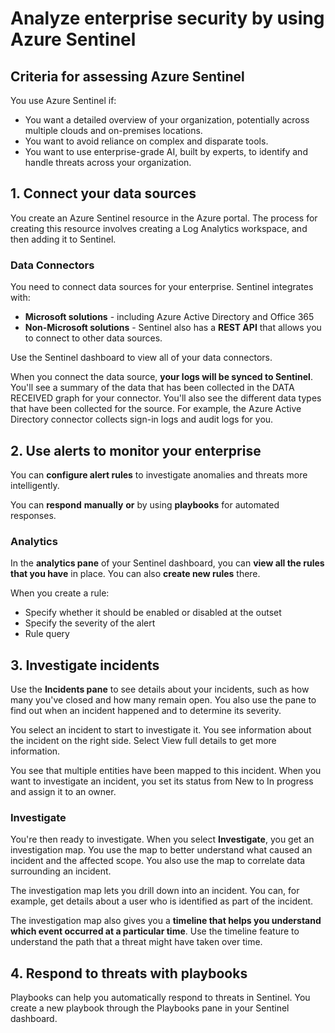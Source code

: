# Analyze enterprise security by using Azure Sentinel

## Criteria for assessing Azure Sentinel

You use Azure Sentinel if:

* You want a detailed overview of your organization, potentially across multiple clouds and on-premises locations.
* You want to avoid reliance on complex and disparate tools.
* You want to use enterprise-grade AI, built by experts, to identify and handle threats across your organization.

## 1. Connect your data sources

You create an Azure Sentinel resource in the Azure portal. The process for creating this resource involves creating a Log Analytics workspace, and then adding it to Sentinel.

### Data Connectors

You need to connect data sources for your enterprise. Sentinel integrates with:

* **Microsoft solutions** - including Azure Active Directory and Office 365
* **Non-Microsoft solutions** - Sentinel also has a **REST API** that allows you to connect to other data sources.

Use the Sentinel dashboard to view all of your data connectors.

When you connect the data source, **your logs will be synced to Sentinel**. You'll see a summary of the data that has been collected in the DATA RECEIVED graph for your connector. You'll also see the different data types that have been collected for the source. For example, the Azure Active Directory connector collects sign-in logs and audit logs for you.

## 2. Use alerts to monitor your enterprise

You can **configure alert rules** to investigate anomalies and threats more intelligently.

You can **respond** **manually** **or** by using **playbooks** for automated responses.

### Analytics

In the **analytics pane** of your Sentinel dashboard, you can **view all the rules that you have** in place. You can also **create new rules** there.

When you create a rule:

* Specify whether it should be enabled or disabled at the outset
* Specify the severity of the alert
* Rule query

## 3. Investigate incidents

Use the **Incidents pane** to see details about your incidents, such as how many you've closed and how many remain open. You also use the pane to find out when an incident happened and to determine its severity.

You select an incident to start to investigate it. You see information about the incident on the right side. Select View full details to get more information.

You see that multiple entities have been mapped to this incident. When you want to investigate an incident, you set its status from New to In progress and assign it to an owner.

### Investigate

You're then ready to investigate. When you select **Investigate**, you get an investigation map. You use the map to better understand what caused an incident and the affected scope. You also use the map to correlate data surrounding an incident.

The investigation map lets you drill down into an incident. You can, for example, get details about a user who is identified as part of the incident.

The investigation map also gives you a **timeline that helps you understand which event occurred at a particular time**. Use the timeline feature to understand the path that a threat might have taken over time.

## 4. Respond to threats with playbooks

Playbooks can help you automatically respond to threats in Sentinel. You create a new playbook through the Playbooks pane in your Sentinel dashboard.